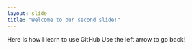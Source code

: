 ```yaml
---
layout: slide
title: "Welcome to our second slide!"
---
```

Here is how I learn to use GitHub
Use the left arrow to go back!
